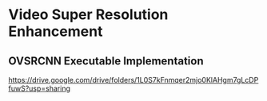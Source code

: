 # Video Super Resolution Enhancement
## OVSRCNN Executable Implementation
https://drive.google.com/drive/folders/1L0S7kFnmqer2mjo0KlAHgm7gLcDPfuwS?usp=sharing
